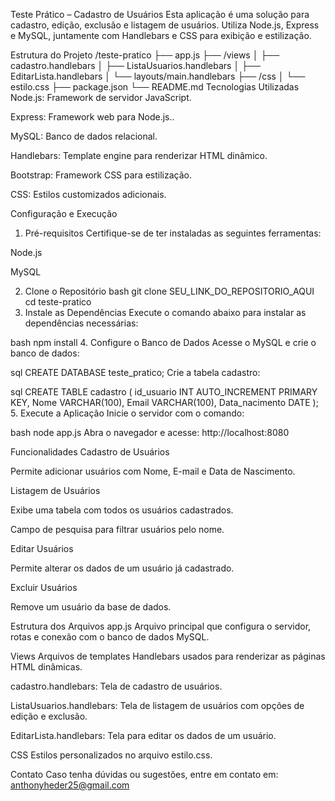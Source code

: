 Teste Prático – Cadastro de Usuários
Esta aplicação é uma solução para cadastro, edição, exclusão e listagem de usuários. Utiliza Node.js, Express e MySQL, juntamente com Handlebars e CSS para exibição e estilização.

Estrutura do Projeto
/teste-pratico
  ├── app.js
  ├── /views
  │     ├── cadastro.handlebars
  │     ├── ListaUsuarios.handlebars
  │     ├── EditarLista.handlebars
  │     └── layouts/main.handlebars
  ├── /css
  │     └── estilo.css
  ├── package.json
  └── README.md
Tecnologias Utilizadas
Node.js: Framework de servidor JavaScript.

Express: Framework web para Node.js..

MySQL: Banco de dados relacional.

Handlebars: Template engine para renderizar HTML dinâmico.

Bootstrap: Framework CSS para estilização.

CSS: Estilos customizados adicionais.

Configuração e Execução
1. Pré-requisitos
Certifique-se de ter instaladas as seguintes ferramentas:

Node.js

MySQL

2. Clone o Repositório
bash
git clone SEU_LINK_DO_REPOSITORIO_AQUI
cd teste-pratico
3. Instale as Dependências
Execute o comando abaixo para instalar as dependências necessárias:

bash
npm install
4. Configure o Banco de Dados
Acesse o MySQL e crie o banco de dados:

sql
CREATE DATABASE teste_pratico;
Crie a tabela cadastro:

sql
CREATE TABLE cadastro (
    id_usuario INT AUTO_INCREMENT PRIMARY KEY,
    Nome VARCHAR(100),
    Email VARCHAR(100),
    Data_nacimento DATE
);
5. Execute a Aplicação
Inicie o servidor com o comando:

bash
node app.js
Abra o navegador e acesse: http://localhost:8080

Funcionalidades
Cadastro de Usuários

Permite adicionar usuários com Nome, E-mail e Data de Nascimento.

Listagem de Usuários

Exibe uma tabela com todos os usuários cadastrados.

Campo de pesquisa para filtrar usuários pelo nome.

Editar Usuários

Permite alterar os dados de um usuário já cadastrado.

Excluir Usuários

Remove um usuário da base de dados.

Estrutura dos Arquivos
app.js
Arquivo principal que configura o servidor, rotas e conexão com o banco de dados MySQL.

Views
Arquivos de templates Handlebars usados para renderizar as páginas HTML dinâmicas.

cadastro.handlebars: Tela de cadastro de usuários.

ListaUsuarios.handlebars: Tela de listagem de usuários com opções de edição e exclusão.

EditarLista.handlebars: Tela para editar os dados de um usuário.

CSS
Estilos personalizados no arquivo estilo.css.

Contato
Caso tenha dúvidas ou sugestões, entre em contato em: anthonyheder25@gmail.com
